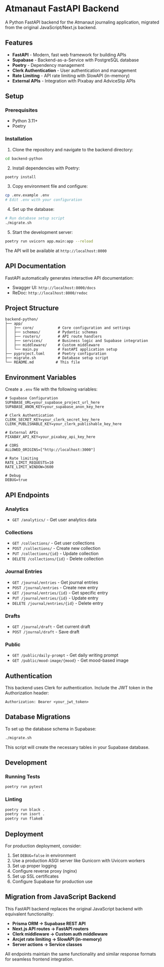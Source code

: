 # Atmanaut FastAPI Backend

A Python FastAPI backend for the Atmanaut journaling application, migrated from the original JavaScript/Next.js backend.

## Features

- **FastAPI** - Modern, fast web framework for building APIs
- **Supabase** - Backend-as-a-Service with PostgreSQL database
- **Poetry** - Dependency management
- **Clerk Authentication** - User authentication and management
- **Rate Limiting** - API rate limiting with SlowAPI (in-memory)
- **External APIs** - Integration with Pixabay and AdviceSlip APIs

## Setup

### Prerequisites

- Python 3.11+
- Poetry

### Installation

1. Clone the repository and navigate to the backend directory:
```bash
cd backend-python
```

2. Install dependencies with Poetry:
```bash
poetry install
```

3. Copy environment file and configure:
```bash
cp .env.example .env
# Edit .env with your configuration
```

4. Set up the database:
```bash
# Run database setup script
./migrate.sh
```

5. Start the development server:
```bash
poetry run uvicorn app.main:app --reload
```

The API will be available at `http://localhost:8000`

## API Documentation

FastAPI automatically generates interactive API documentation:
- Swagger UI: `http://localhost:8000/docs`
- ReDoc: `http://localhost:8000/redoc`

## Project Structure

```
backend-python/
├── app/
│   ├── core/           # Core configuration and settings
│   ├── schemas/        # Pydantic schemas
│   ├── routers/        # API route handlers
│   ├── services/       # Business logic and Supabase integration
│   ├── middleware/     # Custom middleware
│   └── main.py         # FastAPI application setup
├── pyproject.toml      # Poetry configuration
├── migrate.sh          # Database setup script
└── README.md          # This file
```

## Environment Variables

Create a `.env` file with the following variables:

```env
# Supabase Configuration
SUPABASE_URL=your_supabase_project_url_here
SUPABASE_ANON_KEY=your_supabase_anon_key_here

# Clerk Authentication
CLERK_SECRET_KEY=your_clerk_secret_key_here
CLERK_PUBLISHABLE_KEY=your_clerk_publishable_key_here

# External APIs
PIXABAY_API_KEY=your_pixabay_api_key_here

# CORS
ALLOWED_ORIGINS=["http://localhost:3000"]

# Rate limiting
RATE_LIMIT_REQUESTS=10
RATE_LIMIT_WINDOW=3600

# Debug
DEBUG=true
```

## API Endpoints

### Analytics
- `GET /analytics/` - Get user analytics data

### Collections
- `GET /collections/` - Get user collections
- `POST /collections/` - Create new collection
- `PUT /collections/{id}` - Update collection
- `DELETE /collections/{id}` - Delete collection

### Journal Entries
- `GET /journal/entries` - Get journal entries
- `POST /journal/entries` - Create new entry
- `GET /journal/entries/{id}` - Get specific entry
- `PUT /journal/entries/{id}` - Update entry
- `DELETE /journal/entries/{id}` - Delete entry

### Drafts
- `GET /journal/draft` - Get current draft
- `POST /journal/draft` - Save draft

### Public
- `GET /public/daily-prompt` - Get daily writing prompt
- `GET /public/mood-image/{mood}` - Get mood-based image

## Authentication

This backend uses Clerk for authentication. Include the JWT token in the Authorization header:

```
Authorization: Bearer <your_jwt_token>
```

## Database Migrations

To set up the database schema in Supabase:
```bash
./migrate.sh
```

This script will create the necessary tables in your Supabase database.

## Development

### Running Tests
```bash
poetry run pytest
```

### Linting
```bash
poetry run black .
poetry run isort .
poetry run flake8
```

## Deployment

For production deployment, consider:

1. Set `DEBUG=false` in environment
2. Use a production ASGI server like Gunicorn with Uvicorn workers
3. Set up proper logging
4. Configure reverse proxy (nginx)
5. Set up SSL certificates
6. Configure Supabase for production use

## Migration from JavaScript Backend

This FastAPI backend replaces the original JavaScript backend with equivalent functionality:

- **Prisma ORM → Supabase REST API**
- **Next.js API routes → FastAPI routers**
- **Clerk middleware → Custom auth middleware**
- **Arcjet rate limiting → SlowAPI (in-memory)**
- **Server actions → Service classes**

All endpoints maintain the same functionality and similar response formats for seamless frontend integration.
